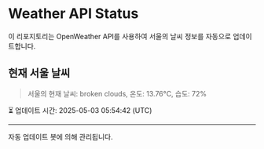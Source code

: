 
# Weather API Status

이 리포지토리는 OpenWeather API를 사용하여 서울의 날씨 정보를 자동으로 업데이트합니다.

## 현재 서울 날씨
> 서울의 현재 날씨: broken clouds, 온도: 13.76°C, 습도: 72%

⏳ 업데이트 시간: 2025-05-03 05:54:42 (UTC)

---
자동 업데이트 봇에 의해 관리됩니다.
